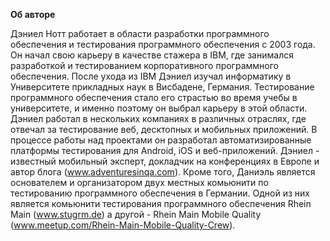 **Об авторе**

Дэниел Нотт работает в области разработки программного обеспечения и тестирования программного обеспечения с 2003 года. 
Он начал свою карьеру в качестве стажера в IBM, где занимался разработкой и тестированием корпоративного программного обеспечения.
После ухода из IBM Дэниел изучал информатику в Университете прикладных наук в Висбадене, Германия. Тестирование программного 
обеспечения стало его страстью во время учебы в университете, и именно поэтому он выбрал карьеру в этой области.
Дэниел работал в нескольких компаниях в различных отраслях, где отвечал за тестирование веб, десктопных и мобильных приложений. 
В процессе работы над проектами он разработал автоматизированные платформы тестирования для Android, iOS и веб-приложений. 
Дэниел - известный мобильный эксперт, докладчик на конференциях в Европе и автор блога (www.adventuresinqa.com). Кроме того, 
Даниэль является основателем и организатором двух местных комьюнити по тестированию программного обеспечения в Германии. 
Одной из них является комьюнити тестирования программного обеспечения Rhein Main (www.stugrm.de) а другой - Rhein Main 
Mobile Quality (www.meetup.com/Rhein-Main-Mobile-Quality-Crew).